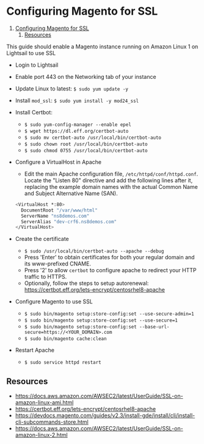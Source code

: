 # Configuring Magento for SSL

1. [Configuring Magento for SSL](#configuring-magento-for-ssl)
   1. [Resources](#resources)

This guide should enable a Magento instance running on Amazon Linux 1 on Lightsail to use SSL

* Login to Lightsail
* Enable port 443 on the Networking tab of your instance
* Update Linux to latest: `$ sudo yum update -y`
* Install `mod_ssl`: `$ sudo yum install -y mod24_ssl`
* Install Certbot:
  * `$ sudo yum-config-manager --enable epel`
  * `$ wget https://dl.eff.org/certbot-auto`
  * `$ sudo mv certbot-auto /usr/local/bin/certbot-auto`
  * `$ sudo chown root /usr/local/bin/certbot-auto`
  * `$ sudo chmod 0755 /usr/local/bin/certbot-auto`
* Configure a VirtualHost in Apache
  * Edit the main Apache configuration file, `/etc/httpd/conf/httpd.conf`. Locate the "Listen 80" directive and add the following lines after it, replacing the example domain names with the actual Common Name and Subject Alternative Name (SAN).

  ```bash
  <VirtualHost *:80>
    DocumentRoot "/var/www/html"
    ServerName "ns8demos.com"
    ServerAlias "dev-crf6.ns8demos.com"
  </VirtualHost>
  ```

* Create the certificate
  * `$ sudo /usr/local/bin/certbot-auto --apache --debug`
  * Press 'Enter' to obtain certificates for both your regular domain and its www-prefixed CNAME.
  * Press '2' to allow `certbot` to configure apache to redirect your HTTP traffic to HTTPS.
  * Optionally, follow the steps to setup autorenewal: <https://certbot.eff.org/lets-encrypt/centosrhel8-apache>
* Configure Magento to use SSL
  * `$ sudo bin/magento setup:store-config:set --use-secure-admin=1`
  * `$ sudo bin/magento setup:store-config:set --use-secure=1`
  * `$ sudo bin/magento setup:store-config:set --base-url-secure=https://<YOUR_DOMAIN>.com`
  * `$ sudo bin/magento cache:clean`
* Restart Apache
  * `$ sudo service httpd restart`

## Resources

* <https://docs.aws.amazon.com/AWSEC2/latest/UserGuide/SSL-on-amazon-linux-ami.html>
* <https://certbot.eff.org/lets-encrypt/centosrhel8-apache>
* <https://devdocs.magento.com/guides/v2.3/install-gde/install/cli/install-cli-subcommands-store.html>
* <https://docs.aws.amazon.com/AWSEC2/latest/UserGuide/SSL-on-amazon-linux-2.html>
